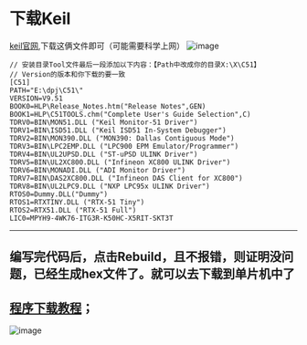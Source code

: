 # 下载Keil
[keil官网](https://www.keil.com/download/product/),下载这俩文件即可（可能需要科学上网）
![image](https://user-images.githubusercontent.com/43512109/181462172-2de690b2-af45-4b1b-8068-9985f490175b.png)
```
// 安装目录Tool文件最后一段添加以下内容：【Path中改成你的目录X:\X\C51】
// Version的版本和你下载的要一致
[C51]
PATH="E:\dpj\C51\" 
VERSION=V9.51
BOOK0=HLP\Release_Notes.htm("Release Notes",GEN)
BOOK1=HLP\C51TOOLS.chm("Complete User's Guide Selection",C)
TDRV0=BIN\MON51.DLL ("Keil Monitor-51 Driver")
TDRV1=BIN\ISD51.DLL ("Keil ISD51 In-System Debugger")
TDRV2=BIN\MON390.DLL ("MON390: Dallas Contiguous Mode")
TDRV3=BIN\LPC2EMP.DLL ("LPC900 EPM Emulator/Programmer")
TDRV4=BIN\UL2UPSD.DLL ("ST-uPSD ULINK Driver")
TDRV5=BIN\UL2XC800.DLL ("Infineon XC800 ULINK Driver")
TDRV6=BIN\MONADI.DLL ("ADI Monitor Driver")
TDRV7=BIN\DAS2XC800.DLL ("Infineon DAS Client for XC800")
TDRV8=BIN\UL2LPC9.DLL ("NXP LPC95x ULINK Driver")
RTOS0=Dummy.DLL("Dummy")
RTOS1=RTXTINY.DLL ("RTX-51 Tiny")
RTOS2=RTX51.DLL ("RTX-51 Full")
LIC0=MPYH9-4WK76-ITG3R-K50HC-X5RIT-SKT3T

```

---------------
## 编写完代码后，点击Rebuild，且不报错，则证明没问题，已经生成hex文件了。就可以去下载到单片机中了
## [程序下载教程](https://github.com/TongHaiMCU/User_Manual/blob/3a7cb06df2513e30f926e38888dc7e99f4e82c72/STC%E4%B8%8B%E8%BD%BD%E5%99%A8%E4%BD%BF%E7%94%A8%E8%AF%B4%E6%98%8E.md)；
![image](https://user-images.githubusercontent.com/43512109/181453888-b9aacab2-c1f3-4e2a-9cf0-004328550b37.png)
